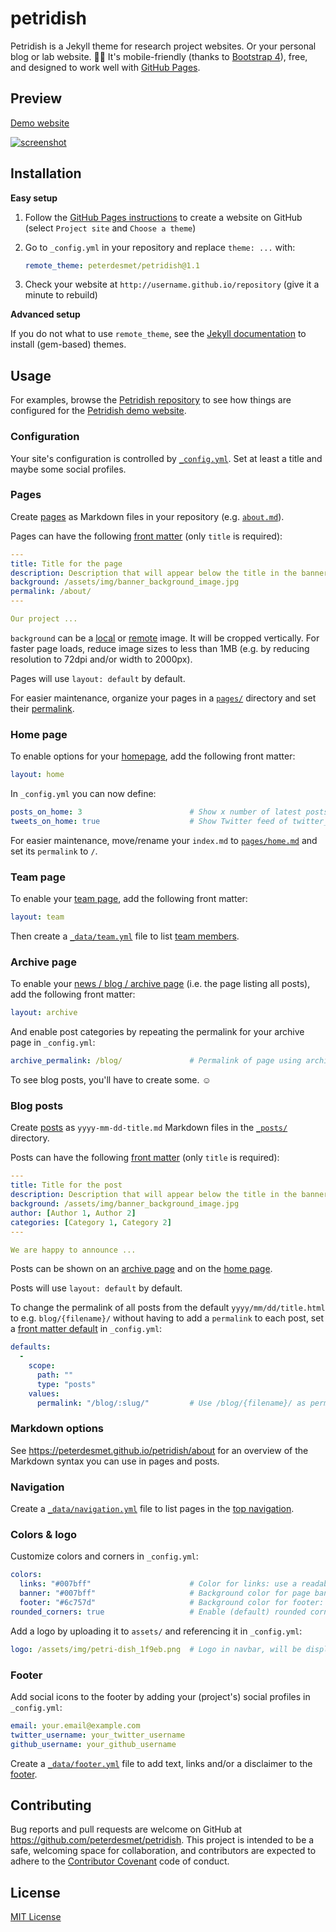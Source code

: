 # petridish 

Petridish is a Jekyll theme for research project websites. Or your personal blog or lab website. 👩‍🔬 It's mobile-friendly (thanks to [Bootstrap 4](https://getbootstrap.com/docs/4.3/)), free, and designed to work well with [GitHub Pages](https://pages.github.com/).

## Preview

[Demo website](https://peterdesmet.github.io/petridish)

[![screenshot](screenshot.png)](https://peterdesmet.github.io/petridish)

## Installation

**Easy setup**

1. Follow the [GitHub Pages instructions](https://pages.github.com/) to create a website on GitHub (select `Project site` and `Choose a theme`)
2. Go to `_config.yml` in your repository and replace `theme: ...` with:

    ```yml
    remote_theme: peterdesmet/petridish@1.1
    ```

3. Check your website at `http://username.github.io/repository` (give it a minute to rebuild)

**Advanced setup**

If you do not what to use `remote_theme`, see the [Jekyll documentation](https://jekyllrb.com/docs/themes/#understanding-gem-based-themes) to install (gem-based) themes.

## Usage

For examples, browse the [Petridish repository](https://github.com/peterdesmet/petridish) to see how things are configured for the [Petridish demo website](https://peterdesmet.github.io/petridish).

### Configuration

Your site's configuration is controlled by [`_config.yml`](_config.yml). Set at least a title and maybe some social profiles.

### Pages

Create [pages](https://jekyllrb.com/docs/pages/) as Markdown files in your repository (e.g. [`about.md`](pages/about.md)).

Pages can have the following [front matter](https://jekyllrb.com/docs/front-matter/) (only `title` is required):

```yml
---
title: Title for the page
description: Description that will appear below the title in the banner
background: /assets/img/banner_background_image.jpg
permalink: /about/
---

Our project ...

```

`background` can be a [local](pages/home.md) or [remote](pages/about.md) image. It will be cropped vertically. For faster page loads, reduce image sizes to less than 1MB (e.g. by reducing resolution to 72dpi and/or width to 2000px).

Pages will use `layout: default` by default.

For easier maintenance, organize your pages in a [`pages/`](pages/) directory and set their [permalink](https://jekyllrb.com/docs/permalinks/#front-matter).

### Home page

To enable options for your [homepage](pages/home.md), add the following front matter:

```yml
layout: home
```

In `_config.yml` you can now define:

```yml
posts_on_home: 3                        # Show x number of latest posts on homepage, can be 0
tweets_on_home: true                    # Show Twitter feed of twitter_username on homepage
```

For easier maintenance, move/rename your `index.md` to [`pages/home.md`](pages/home.md) and set its `permalink` to `/`.

### Team page

To enable your [team page](pages/team.md), add the following front matter:

```yml
layout: team
```

Then create a [`_data/team.yml`](_data/team.yml) file to list [team members](https://peterdesmet.github.io/petridish/team/).

### Archive page

To enable your [news / blog / archive page](pages/archive.md) (i.e. the page listing all posts), add the following front matter:

```yml
layout: archive
```

And enable post categories by repeating the permalink for your archive page in  `_config.yml`:

```yml
archive_permalink: /blog/               # Permalink of page using archive.html layout, required when using post categories
```

To see blog posts, you'll have to create some. ☺️

### Blog posts

Create [posts](https://jekyllrb.com/docs/posts/) as `yyyy-mm-dd-title.md` Markdown files in the [`_posts/`](_posts/) directory.

Posts can have the following [front matter](https://jekyllrb.com/docs/front-matter/) (only `title` is required):

```yml
---
title: Title for the post
description: Description that will appear below the title in the banner
background: /assets/img/banner_background_image.jpg
author: [Author 1, Author 2]
categories: [Category 1, Category 2]
---

We are happy to announce ...

```

Posts can be shown on an [archive page](#archive-page) and on the [home page](#home-page).

Posts will use `layout: default` by default.

To change the permalink of all posts from the default `yyyy/mm/dd/title.html` to e.g. `blog/{filename}/` without having to add a `permalink` to each post, set a [front matter default](https://jekyllrb.com/docs/step-by-step/09-collections/#front-matter-defaults) in `_config.yml`:

```yml
defaults:
  -
    scope:
      path: ""
      type: "posts"
    values:
      permalink: "/blog/:slug/"         # Use /blog/{filename}/ as permalink for all posts
```

### Markdown options

See https://peterdesmet.github.io/petridish/about for an overview of the Markdown syntax you can use in pages and posts.

### Navigation

Create a [`_data/navigation.yml`](_data/navigation.yml) file to list pages in the [top navigation](https://peterdesmet.github.io/petridish/).

### Colors & logo

Customize colors and corners in `_config.yml`:

```yml
colors:
  links: "#007bff"                      # Color for links: use a readable color that contrasts well with dark text
  banner: "#007bff"                     # Background color for page banners: use color that contrasts well with white
  footer: "#6c757d"                     # Background color for footer: use color that contrasts well with white
rounded_corners: true                   # Enable (default) rounded corners on boxes and buttons
```

Add a logo by uploading it to `assets/` and referencing it in `_config.yml`:

```yml
logo: /assets/img/petri-dish_1f9eb.png  # Logo in navbar, will be displayed with 30px height
```

### Footer

Add social icons to the footer by adding your (project's) social profiles in `_config.yml`:

```yml
email: your.email@example.com
twitter_username: your_twitter_username
github_username: your_github_username
```

Create a [`_data/footer.yml`](_data/footer.yml) file to add text, links and/or a disclaimer to the [footer](https://peterdesmet.github.io/petridish/).

## Contributing

Bug reports and pull requests are welcome on GitHub at https://github.com/peterdesmet/petridish. This project is intended to be a safe, welcoming space for collaboration, and contributors are expected to adhere to the [Contributor Covenant](http://contributor-covenant.org) code of conduct.

## License

[MIT License](LICENSE)

